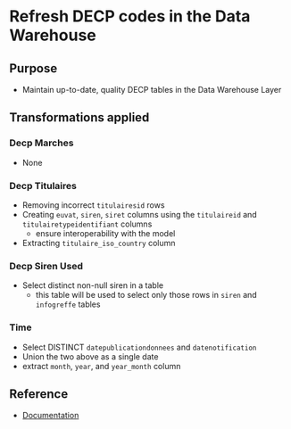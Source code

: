 # Refresh DECP codes in the Data Warehouse
## Purpose
- Maintain up-to-date, quality DECP tables in the Data Warehouse Layer

## Transformations applied
### Decp Marches
- None

### Decp Titulaires
- Removing incorrect `titulairesid` rows
- Creating `euvat`, `siren`, `siret` columns using the `titulaireid` and `titulairetypeidentifiant` columns
    - ensure interoperability with the model
- Extracting `titulaire_iso_country` column

### Decp Siren Used
- Select distinct non-null siren in a table
    - this table will be used to select only those rows in `siren` and `infogreffe` tables

### Time
- Select DISTINCT `datepublicationdonnees` and `datenotification`
- Union the two above as a single date
- extract `month`, `year`, and `year_month` column


## Reference
- [Documentation](https://github.com/ogierpaul/UdacityDendCapstone/blob/master/docs/decp/Readme.md)
 